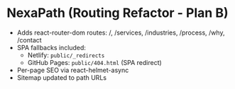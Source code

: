# NexaPath (Routing Refactor - Plan B)
- Adds react-router-dom routes: /, /services, /industries, /process, /why, /contact
- SPA fallbacks included:
  - Netlify: `public/_redirects`
  - GitHub Pages: `public/404.html` (SPA redirect)
- Per-page SEO via react-helmet-async
- Sitemap updated to path URLs

